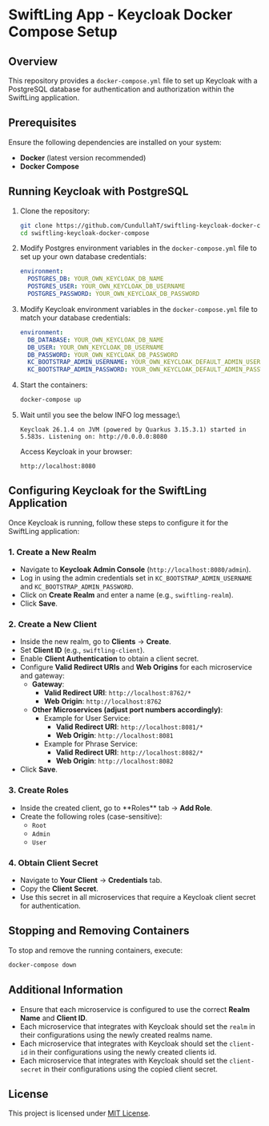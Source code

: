 # SwiftLing App - Keycloak Docker Compose Setup

## Overview

This repository provides a `docker-compose.yml` file to set up Keycloak with a PostgreSQL database for authentication and authorization within the SwiftLing application.

## Prerequisites

Ensure the following dependencies are installed on your system:

- **Docker** (latest version recommended)
- **Docker Compose**

## Running Keycloak with PostgreSQL

1. Clone the repository:

   ```sh
   git clone https://github.com/CundullahT/swiftling-keycloak-docker-compose.git
   cd swiftling-keycloak-docker-compose
   ```

2. Modify Postgres environment variables in the `docker-compose.yml` file to set up your own database credentials:

   ```yaml
   environment:
     POSTGRES_DB: YOUR_OWN_KEYCLOAK_DB_NAME
     POSTGRES_USER: YOUR_OWN_KEYCLOAK_DB_USERNAME
     POSTGRES_PASSWORD: YOUR_OWN_KEYCLOAK_DB_PASSWORD
   ```

3. Modify Keycloak environment variables in the `docker-compose.yml` file to match your database credentials:

   ```yaml
   environment:
     DB_DATABASE: YOUR_OWN_KEYCLOAK_DB_NAME
     DB_USER: YOUR_OWN_KEYCLOAK_DB_USERNAME
     DB_PASSWORD: YOUR_OWN_KEYCLOAK_DB_PASSWORD
     KC_BOOTSTRAP_ADMIN_USERNAME: YOUR_OWN_KEYCLOAK_DEFAULT_ADMIN_USERNAME
     KC_BOOTSTRAP_ADMIN_PASSWORD: YOUR_OWN_KEYCLOAK_DEFAULT_ADMIN_PASSWORD
   ```

4. Start the containers:

   ```sh
   docker-compose up
   ```

5. Wait until you see the below INFO log message:\
   ```
   Keycloak 26.1.4 on JVM (powered by Quarkus 3.15.3.1) started in 5.583s. Listening on: http://0.0.0.0:8080
   ```
   Access Keycloak in your browser:

   ```
   http://localhost:8080
   ```

## Configuring Keycloak for the SwiftLing Application

Once Keycloak is running, follow these steps to configure it for the SwiftLing application:

### 1. Create a New Realm

- Navigate to **Keycloak Admin Console** (`http://localhost:8080/admin`).
- Log in using the admin credentials set in `KC_BOOTSTRAP_ADMIN_USERNAME` and `KC_BOOTSTRAP_ADMIN_PASSWORD`.
- Click on **Create Realm** and enter a name (e.g., `swiftling-realm`).
- Click **Save**.

### 2. Create a New Client

- Inside the new realm, go to **Clients** → **Create**.
- Set **Client ID** (e.g., `swiftling-client`).
- Enable **Client Authentication** to obtain a client secret.
- Configure **Valid Redirect URIs** and **Web Origins** for each microservice and gateway:
  - **Gateway**:
    - **Valid Redirect URI**: `http://localhost:8762/*`
    - **Web Origin**: `http://localhost:8762`
  - **Other Microservices (adjust port numbers accordingly)**:
    - Example for User Service:
      - **Valid Redirect URI**: `http://localhost:8081/*`
      - **Web Origin**: `http://localhost:8081`
    - Example for Phrase Service:
      - **Valid Redirect URI**: `http://localhost:8082/*`
      - **Web Origin**: `http://localhost:8082`
- Click **Save**.

### 3. Create Roles

- Inside the created client, go to \*\*Roles\*\* tab → **Add Role**.
- Create the following roles (case-sensitive):
  - `Root`
  - `Admin`
  - `User`

### 4. Obtain Client Secret

- Navigate to **Your Client** → **Credentials** tab.
- Copy the **Client Secret**.
- Use this secret in all microservices that require a Keycloak client secret for authentication.

## Stopping and Removing Containers

To stop and remove the running containers, execute:

```sh
docker-compose down
```

## Additional Information

- Ensure that each microservice is configured to use the correct **Realm Name** and **Client ID**.
- Each microservice that integrates with Keycloak should set the `realm` in their configurations using the newly created realms name.
- Each microservice that integrates with Keycloak should set the `client-id` in their configurations using the newly created clients id.
- Each microservice that integrates with Keycloak should set the `client-secret` in their configurations using the copied client secret.

## License

This project is licensed under [MIT License](LICENSE).

